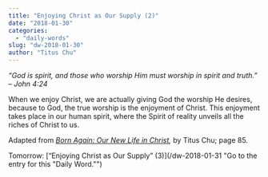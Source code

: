 ```yaml
---
title: "Enjoying Christ as Our Supply (2)"
date: "2018-01-30"
categories: 
  - "daily-words"
slug: "dw-2018-01-30"
author: "Titus Chu"
---
```


_“God is spirit, and those who worship Him must worship in spirit and truth.”_ _– John 4:24_

When we enjoy Christ, we are actually giving God the worship He desires, because to God, the true worship is the enjoyment of Christ. This enjoyment takes place in our human spirit, where the Spirit of reality unveils all the riches of Christ to us.

Adapted from _[Born Again: Our New Life in Christ](/book-born-again/ "Go to the listing for this book."),_ by Titus Chu; page 85.

Tomorrow: [“Enjoying Christ as Our Supply” (3)](/dw-2018-01-31 "Go to the entry for this "Daily Word."")
